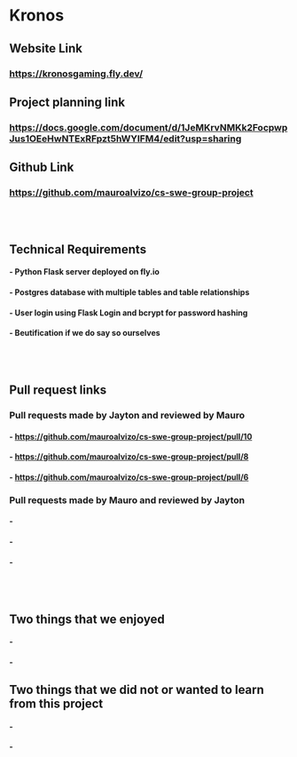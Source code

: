 # Kronos

## Website Link  
### https://kronosgaming.fly.dev/  
## Project planning link  
### https://docs.google.com/document/d/1JeMKrvNMKk2FocpwpJus1OEeHwNTExRFpzt5hWYIFM4/edit?usp=sharing  
## Github Link  
### https://github.com/mauroalvizo/cs-swe-group-project  

<br>
<br>

## Technical Requirements  
#### - Python Flask server deployed on fly.io  
#### - Postgres database with multiple tables and table relationships  
#### - User login using Flask Login and bcrypt for password hashing  
#### - Beutification if we do say so ourselves  

<br>
<br>

## Pull request links  
### Pull requests made by Jayton and reviewed by Mauro  
#### - https://github.com/mauroalvizo/cs-swe-group-project/pull/10
#### - https://github.com/mauroalvizo/cs-swe-group-project/pull/8
#### - https://github.com/mauroalvizo/cs-swe-group-project/pull/6

### Pull requests made by Mauro and reviewed by Jayton  
#### -  
#### -  
#### -  

<br>
<br>

## Two things that we enjoyed  
#### -  
#### -  

## Two things that we did not or wanted to learn from this project  
#### -  
#### -  
 
